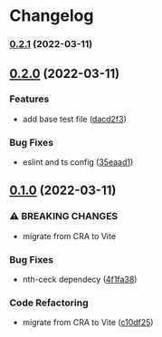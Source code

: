 # Changelog

### [0.2.1](https://github.com/MedHub-Systems/frontend-boilerplate/compare/0.2.0...0.2.1) (2022-03-11)

## [0.2.0](https://github.com/MedHub-Systems/frontend-boilerplate/compare/0.1.0...0.2.0) (2022-03-11)


### Features

* add base test file ([dacd2f3](https://github.com/MedHub-Systems/frontend-boilerplate/commit/dacd2f395b9a4097ea9fffed6237ee3f522a93ec))


### Bug Fixes

* eslint and ts config ([35eaad1](https://github.com/MedHub-Systems/frontend-boilerplate/commit/35eaad1e51be794c2dc32a18cb980c35c9a0af92))

## [0.1.0](https://github.com/MedHub-Systems/frontend-boilerplate/compare/0.1.0...0.2.0) (2022-03-11)


### ⚠ BREAKING CHANGES

* migrate from CRA to Vite

### Bug Fixes

* nth-ceck dependecy ([4f1fa38](https://github.com/MedHub-Systems/frontend-boilerplate/commit/4f1fa38954710d7f2942059bb0ff5176fe25a4d6))


### Code Refactoring

* migrate from CRA to Vite ([c10df25](https://github.com/MedHub-Systems/frontend-boilerplate/commit/c10df253a45cc9eb44aeb8d252bf91ef98f39cbc))